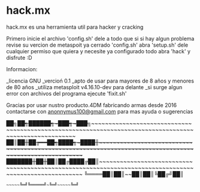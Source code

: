 # hack.mx
hack.mx es una herramienta util para hacker y cracking

Primero inicie el archivo 'config.sh'
dele a todo que si
si hay algun problema revise su vercion de metaspoit
ya cerrado 'config.sh' abra 'setup.sh' 
dele cualquier permiso que quiera y necesite
ya configurado todo abra 'hack' y disfrute :D

Informacion:

_licencia GNU
_vercioń 0.1
_apto de usar para mayores de 8 años y menores de 80 años
_utiliza metasploit v4.16.10-dev para delante
_si surge algun error con archivos del programa ejecute 'fixit.sh'

Gracias por usar nustro producto.4DM fabricando armas desde 2016
contactarse con anonnymus100@gmail.com para mas ayuda o sugerencias



██╗~~██╗██████╗~███╗~~~███╗~~~~~~~~~~~~~~~~~~~~~~~~~~~~~~~~~~~~~~~~~~~~~~~~~~~~~~~~~~~~~~~~~~~~~~~~~~~~~~~~~~~~~~~~~~~~~~~~~~~~~~~
██║~~██║██╔══██╗████╗~████║~~~~~~~~~~~~~~~~~~~~~~~~~~~~~~~~~~~~~~~~~~~~~~~~~~~~~~~~~~~~~~~~~~~~~~~~~~~~~~~~~~~~~~~~~~~~~~~~~~~~~~~
███████║██║~~██║██╔████╔██║~~~~~~~~~~~~~~~~~~~~~~~~~~~~~~~~~~~~~~~~~~~~~~~~~~~~~~~~~~~~~~~~~~~~~~~~~~~~~~~~~~~~~~~~~~~~~~~~~~~~~~~
╚════██║██║~~██║██║╚██╔╝██║
~~~~~██║██████╔╝██║~╚═╝~██║
~~~~~╚═╝╚═════╝~╚═╝~~~~~╚═╝
~~~~~~~~~~~~~~~~~~~~~~~~~~~

